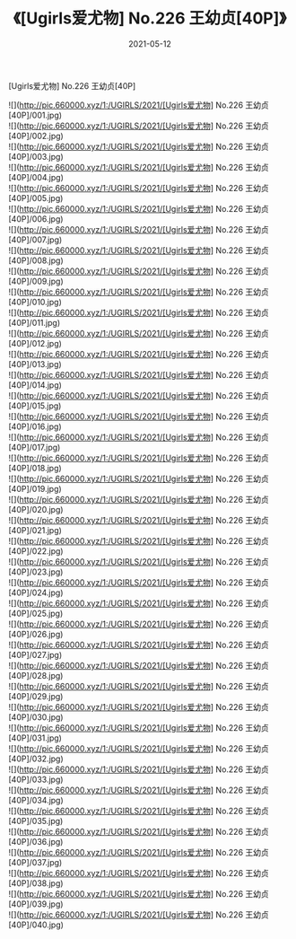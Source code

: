 ﻿---
layout: post
title:  《[Ugirls爱尤物] No.226 王幼贞[40P]》
date:   2021-05-12
img: http://pic.660000.xyz/1:/UGIRLS/2021/[Ugirls爱尤物] No.226 王幼贞[40P]/000.jpg
categories: [美女, 清纯, 唯美]
---

[Ugirls爱尤物] No.226 王幼贞[40P]

  ![](http://pic.660000.xyz/1:/UGIRLS/2021/[Ugirls爱尤物] No.226 王幼贞[40P]/001.jpg) <br> ![](http://pic.660000.xyz/1:/UGIRLS/2021/[Ugirls爱尤物] No.226 王幼贞[40P]/002.jpg) <br> ![](http://pic.660000.xyz/1:/UGIRLS/2021/[Ugirls爱尤物] No.226 王幼贞[40P]/003.jpg) <br> ![](http://pic.660000.xyz/1:/UGIRLS/2021/[Ugirls爱尤物] No.226 王幼贞[40P]/004.jpg) <br> ![](http://pic.660000.xyz/1:/UGIRLS/2021/[Ugirls爱尤物] No.226 王幼贞[40P]/005.jpg) <br> ![](http://pic.660000.xyz/1:/UGIRLS/2021/[Ugirls爱尤物] No.226 王幼贞[40P]/006.jpg) <br> ![](http://pic.660000.xyz/1:/UGIRLS/2021/[Ugirls爱尤物] No.226 王幼贞[40P]/007.jpg) <br> ![](http://pic.660000.xyz/1:/UGIRLS/2021/[Ugirls爱尤物] No.226 王幼贞[40P]/008.jpg) <br> ![](http://pic.660000.xyz/1:/UGIRLS/2021/[Ugirls爱尤物] No.226 王幼贞[40P]/009.jpg) <br> ![](http://pic.660000.xyz/1:/UGIRLS/2021/[Ugirls爱尤物] No.226 王幼贞[40P]/010.jpg) <br> ![](http://pic.660000.xyz/1:/UGIRLS/2021/[Ugirls爱尤物] No.226 王幼贞[40P]/011.jpg) <br> ![](http://pic.660000.xyz/1:/UGIRLS/2021/[Ugirls爱尤物] No.226 王幼贞[40P]/012.jpg) <br> ![](http://pic.660000.xyz/1:/UGIRLS/2021/[Ugirls爱尤物] No.226 王幼贞[40P]/013.jpg) <br> ![](http://pic.660000.xyz/1:/UGIRLS/2021/[Ugirls爱尤物] No.226 王幼贞[40P]/014.jpg) <br> ![](http://pic.660000.xyz/1:/UGIRLS/2021/[Ugirls爱尤物] No.226 王幼贞[40P]/015.jpg) <br> ![](http://pic.660000.xyz/1:/UGIRLS/2021/[Ugirls爱尤物] No.226 王幼贞[40P]/016.jpg) <br> ![](http://pic.660000.xyz/1:/UGIRLS/2021/[Ugirls爱尤物] No.226 王幼贞[40P]/017.jpg) <br> ![](http://pic.660000.xyz/1:/UGIRLS/2021/[Ugirls爱尤物] No.226 王幼贞[40P]/018.jpg) <br> ![](http://pic.660000.xyz/1:/UGIRLS/2021/[Ugirls爱尤物] No.226 王幼贞[40P]/019.jpg) <br> ![](http://pic.660000.xyz/1:/UGIRLS/2021/[Ugirls爱尤物] No.226 王幼贞[40P]/020.jpg) <br> ![](http://pic.660000.xyz/1:/UGIRLS/2021/[Ugirls爱尤物] No.226 王幼贞[40P]/021.jpg) <br> ![](http://pic.660000.xyz/1:/UGIRLS/2021/[Ugirls爱尤物] No.226 王幼贞[40P]/022.jpg) <br> ![](http://pic.660000.xyz/1:/UGIRLS/2021/[Ugirls爱尤物] No.226 王幼贞[40P]/023.jpg) <br> ![](http://pic.660000.xyz/1:/UGIRLS/2021/[Ugirls爱尤物] No.226 王幼贞[40P]/024.jpg) <br> ![](http://pic.660000.xyz/1:/UGIRLS/2021/[Ugirls爱尤物] No.226 王幼贞[40P]/025.jpg) <br> ![](http://pic.660000.xyz/1:/UGIRLS/2021/[Ugirls爱尤物] No.226 王幼贞[40P]/026.jpg) <br> ![](http://pic.660000.xyz/1:/UGIRLS/2021/[Ugirls爱尤物] No.226 王幼贞[40P]/027.jpg) <br> ![](http://pic.660000.xyz/1:/UGIRLS/2021/[Ugirls爱尤物] No.226 王幼贞[40P]/028.jpg) <br> ![](http://pic.660000.xyz/1:/UGIRLS/2021/[Ugirls爱尤物] No.226 王幼贞[40P]/029.jpg) <br> ![](http://pic.660000.xyz/1:/UGIRLS/2021/[Ugirls爱尤物] No.226 王幼贞[40P]/030.jpg) <br> ![](http://pic.660000.xyz/1:/UGIRLS/2021/[Ugirls爱尤物] No.226 王幼贞[40P]/031.jpg) <br> ![](http://pic.660000.xyz/1:/UGIRLS/2021/[Ugirls爱尤物] No.226 王幼贞[40P]/032.jpg) <br> ![](http://pic.660000.xyz/1:/UGIRLS/2021/[Ugirls爱尤物] No.226 王幼贞[40P]/033.jpg) <br> ![](http://pic.660000.xyz/1:/UGIRLS/2021/[Ugirls爱尤物] No.226 王幼贞[40P]/034.jpg) <br> ![](http://pic.660000.xyz/1:/UGIRLS/2021/[Ugirls爱尤物] No.226 王幼贞[40P]/035.jpg) <br> ![](http://pic.660000.xyz/1:/UGIRLS/2021/[Ugirls爱尤物] No.226 王幼贞[40P]/036.jpg) <br> ![](http://pic.660000.xyz/1:/UGIRLS/2021/[Ugirls爱尤物] No.226 王幼贞[40P]/037.jpg) <br> ![](http://pic.660000.xyz/1:/UGIRLS/2021/[Ugirls爱尤物] No.226 王幼贞[40P]/038.jpg) <br> ![](http://pic.660000.xyz/1:/UGIRLS/2021/[Ugirls爱尤物] No.226 王幼贞[40P]/039.jpg) <br> ![](http://pic.660000.xyz/1:/UGIRLS/2021/[Ugirls爱尤物] No.226 王幼贞[40P]/040.jpg) <br>